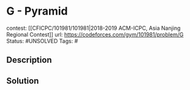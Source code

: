 # G - Pyramid

contest: [[CFICPC/101981/101981|2018-2019 ACM-ICPC, Asia Nanjing Regional Contest]]
url: https://codeforces.com/gym/101981/problem/G
Status: #UNSOLVED
Tags: #

## Description

## Solution

